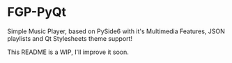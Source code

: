 # FGP-PyQt
Simple Music Player, based on PySide6 with it's Multimedia Features, JSON playlists and Qt Stylesheets theme support!

This README is a WIP, I'll improve it soon.
